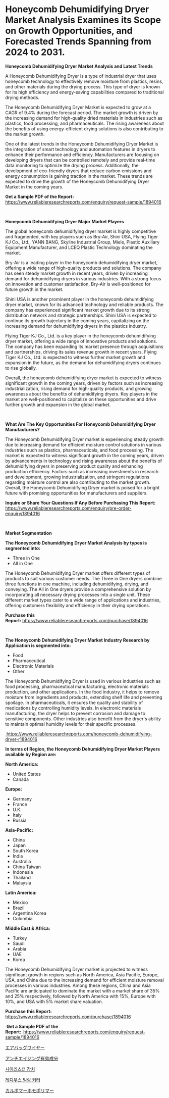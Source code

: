 <p><h1>Honeycomb Dehumidifying Dryer Market Analysis Examines its Scope on Growth Opportunities, and Forecasted Trends Spanning from 2024 to 2031.</h1></p><p><strong>Honeycomb Dehumidifying Dryer Market Analysis and Latest Trends</strong></p>
<p><p>A Honeycomb Dehumidifying Dryer is a type of industrial dryer that uses honeycomb technology to effectively remove moisture from plastics, resins, and other materials during the drying process. This type of dryer is known for its high efficiency and energy-saving capabilities compared to traditional drying methods.</p><p>The Honeycomb Dehumidifying Dryer Market is expected to grow at a CAGR of 9.4% during the forecast period. The market growth is driven by the increasing demand for high-quality dried materials in industries such as plastics, food processing, and pharmaceuticals. The rising awareness about the benefits of using energy-efficient drying solutions is also contributing to the market growth.</p><p>One of the latest trends in the Honeycomb Dehumidifying Dryer Market is the integration of smart technology and automation features in dryers to enhance their performance and efficiency. Manufacturers are focusing on developing dryers that can be controlled remotely and provide real-time data monitoring to optimize the drying process. Additionally, the development of eco-friendly dryers that reduce carbon emissions and energy consumption is gaining traction in the market. These trends are expected to drive the growth of the Honeycomb Dehumidifying Dryer Market in the coming years.</p></p>
<p><strong>Get a Sample PDF of the Report:&nbsp;</strong> <a href="https://www.reliableresearchreports.com/enquiry/request-sample/1894016">https://www.reliableresearchreports.com/enquiry/request-sample/1894016</a></p>
<p>&nbsp;</p>
<p><strong>Honeycomb Dehumidifying Dryer Major Market Players</strong></p>
<p><p>The global honeycomb dehumidifying dryer market is highly competitive and fragmented, with key players such as Bry-Air, Shini USA, Flying Tiger KJ Co., Ltd., YANN BANG, Skyline Industrial Group, Miele, Plastic Auxiliary Equipment Manufacturer, and LCEQ Plastic Technology dominating the market. </p><p>Bry-Air is a leading player in the honeycomb dehumidifying dryer market, offering a wide range of high-quality products and solutions. The company has seen steady market growth in recent years, driven by increasing demand for dehumidifying dryers in various industries. With a strong focus on innovation and customer satisfaction, Bry-Air is well-positioned for future growth in the market.</p><p>Shini USA is another prominent player in the honeycomb dehumidifying dryer market, known for its advanced technology and reliable products. The company has experienced significant market growth due to its strong distribution network and strategic partnerships. Shini USA is expected to continue its growth trajectory in the coming years, capitalizing on the increasing demand for dehumidifying dryers in the plastics industry.</p><p>Flying Tiger KJ Co., Ltd. is a key player in the honeycomb dehumidifying dryer market, offering a wide range of innovative products and solutions. The company has been expanding its market presence through acquisitions and partnerships, driving its sales revenue growth in recent years. Flying Tiger KJ Co., Ltd. is expected to witness further market growth and expansion in the future, as the demand for dehumidifying dryers continues to rise globally.</p><p>Overall, the honeycomb dehumidifying dryer market is expected to witness significant growth in the coming years, driven by factors such as increasing industrialization, rising demand for high-quality products, and growing awareness about the benefits of dehumidifying dryers. Key players in the market are well-positioned to capitalize on these opportunities and drive further growth and expansion in the global market.</p></p>
<p>&nbsp;</p>
<p><strong>What Are The Key Opportunities For Honeycomb Dehumidifying Dryer Manufacturers?</strong></p>
<p><p>The Honeycomb Dehumidifying Dryer market is experiencing steady growth due to increasing demand for efficient moisture control solutions in various industries such as plastics, pharmaceuticals, and food processing. The market is expected to witness significant growth in the coming years, driven by advancements in technology and rising awareness about the benefits of dehumidifying dryers in preserving product quality and enhancing production efficiency. Factors such as increasing investments in research and development, growing industrialization, and stringent regulations regarding moisture control are also contributing to the market growth. Overall, the Honeycomb Dehumidifying Dryer market is poised for a bright future with promising opportunities for manufacturers and suppliers.</p></p>
<p><strong>Inquire or Share Your Questions If Any Before Purchasing This Report:</strong> <a href="https://www.reliableresearchreports.com/enquiry/pre-order-enquiry/1894016">https://www.reliableresearchreports.com/enquiry/pre-order-enquiry/1894016</a></p>
<p>&nbsp;</p>
<p><strong>Market Segmentation</strong></p>
<p><strong>The Honeycomb Dehumidifying Dryer Market Analysis by types is segmented into:</strong></p>
<p><ul><li>Three in One</li><li>All in One</li></ul></p>
<p><p>The Honeycomb Dehumidifying Dryer market offers different types of products to suit various customer needs. The Three in One dryers combine three functions in one machine, including dehumidifying, drying, and conveying. The All in One dryers provide a comprehensive solution by incorporating all necessary drying processes into a single unit. These different market types cater to a wide range of applications and industries, offering customers flexibility and efficiency in their drying operations.</p></p>
<p><strong>Purchase this Report:&nbsp;</strong><a href="https://www.reliableresearchreports.com/purchase/1894016">https://www.reliableresearchreports.com/purchase/1894016</a></p>
<p>&nbsp;</p>
<p><strong>The Honeycomb Dehumidifying Dryer Market Industry Research by Application is segmented into:</strong></p>
<p><ul><li>Food</li><li>Pharmaceutical</li><li>Electronic Materials</li><li>Other</li></ul></p>
<p><p>The Honeycomb Dehumidifying Dryer is used in various industries such as food processing, pharmaceutical manufacturing, electronic materials production, and other applications. In the food industry, it helps to remove moisture from ingredients and products, extending shelf life and preventing spoilage. In pharmaceuticals, it ensures the quality and stability of medications by controlling humidity levels. In electronic materials manufacturing, the dryer helps to prevent corrosion and damage to sensitive components. Other industries also benefit from the dryer's ability to maintain optimal humidity levels for their specific processes.</p></p>
<p><a href="https://www.reliableresearchreports.com/honeycomb-dehumidifying-dryer-r1894016">&nbsp;https://www.reliableresearchreports.com/honeycomb-dehumidifying-dryer-r1894016</a></p>
<p><strong>In terms of Region, the Honeycomb Dehumidifying Dryer Market Players available by Region are:</strong></p>
<p>
    <p> <strong> North America: </strong>
        <ul>
            <li>United States</li>
            <li>Canada</li>
        </ul>
        </p> 
    <p> <strong> Europe: </strong>
        <ul>
            <li>Germany</li>
            <li>France</li>
            <li>U.K.</li>
            <li>Italy</li>
            <li>Russia</li>
        </ul>
        </p> 
    <p> <strong> Asia-Pacific: </strong>
        <ul>
            <li>China</li>
            <li>Japan</li>
            <li>South Korea</li>
            <li>India</li>
            <li>Australia</li>
            <li>China Taiwan</li>
            <li>Indonesia</li>
            <li>Thailand</li>
            <li>Malaysia</li>
        </ul>
        </p> 
    <p> <strong> Latin America: </strong>
        <ul>
            <li>Mexico</li>
            <li>Brazil</li>
            <li>Argentina Korea</li>
            <li>Colombia</li>
        </ul>
        </p> 
    <p> <strong> Middle East & Africa: </strong>
        <ul>
            <li>Turkey</li>
            <li>Saudi</li>
            <li>Arabia</li>
            <li>UAE</li>
            <li>Korea</li>
        </ul>
    </p>
    </p>
<p><p>The Honeycomb Dehumidifying Dryer market is projected to witness significant growth in regions such as North America, Asia Pacific, Europe, USA, and China due to the increasing demand for efficient moisture removal processes in various industries. Among these regions, China and Asia Pacific are anticipated to dominate the market with a market share of 35% and 25% respectively, followed by North America with 15%, Europe with 10%, and USA with 5% market share valuation.</p></p>
<p><strong>Purchase this Report: </strong><a href="https://www.reliableresearchreports.com/purchase/1894016">https://www.reliableresearchreports.com/purchase/1894016</a></p>
<p>&nbsp;<strong>Get a Sample PDF of the Report:&nbsp;&nbsp;</strong><a href="https://www.reliableresearchreports.com/enquiry/request-sample/1894016">https://www.reliableresearchreports.com/enquiry/request-sample/1894016</a></p>
<p><strong></strong></p>
<p><p><a href="https://medium.com/@dominicalsop1/%E3%82%A8%E3%82%A2%E3%83%90%E3%83%83%E3%82%B0%E3%83%AF%E3%82%A4%E3%83%A4%E3%83%BC%E3%83%9E%E3%83%BC%E3%82%B1%E3%83%83%E3%83%88%E8%AA%BF%E6%9F%BB%E3%83%AC%E3%83%9D%E3%83%BC%E3%83%88-%E3%81%9D%E3%81%AE%E6%AD%B4%E5%8F%B2%E3%81%A8%E4%BA%88%E6%B8%AC-2024%E5%B9%B4%E3%81%8B%E3%82%892031%E5%B9%B4%E3%81%BE%E3%81%A7-f8376cd83bea">エアバッグワイヤー</a></p><p><a href="https://github.com/alyle7648/Market-Research-Report-List-1/blob/main/389680444665.md">アンチエイジング有効成分</a></p><p><a href="https://medium.com/@isabelbogisich2022/%EC%84%9C%EC%9D%B4%EC%8A%A4%ED%8A%B8-%EB%94%94%EB%B0%94%EC%9D%B4%EC%8A%A4-%EC%8B%9C%EC%9E%A5-%EC%84%B1%EA%B3%B5%EC%A0%81%EC%9D%B8-%EB%B9%84%EC%A6%88%EB%8B%88%EC%8A%A4-%EC%A0%84%EB%9E%B5%EC%9D%98-%ED%95%B5%EC%8B%AC-%EC%98%88%EC%B8%A1-2031%EB%85%84%EA%B9%8C%EC%A7%80-994f9e8318c2">사이리스터 장치</a></p><p><a href="https://medium.com/@kavonhansen15/%EB%B0%98%EA%B2%BD-%ED%98%95%ED%83%9C%EC%9D%98-%EB%B0%80%EB%A7%81-%EC%BB%A4%ED%84%B0-%EC%8B%9C%EC%9E%A5-%EC%9D%B8%EC%82%AC%EC%9D%B4%ED%8A%B8-%EC%8B%9C%EC%9E%A5-%EB%8F%99%ED%96%A5-%EC%84%B1%EC%9E%A5-2024%EB%85%84%EB%B6%80%ED%84%B0-2031%EB%85%84%EA%B9%8C%EC%A7%80-%EC%98%88%EC%B8%A1%EB%90%9C-%EA%B2%83-17389d0da7e7">레디우스 밀링 커터</a></p><p><a href="https://github.com/leigh4852023/Market-Research-Report-List-1/blob/main/849665744666.md">カルボマーホモポリマー</a></p></p>